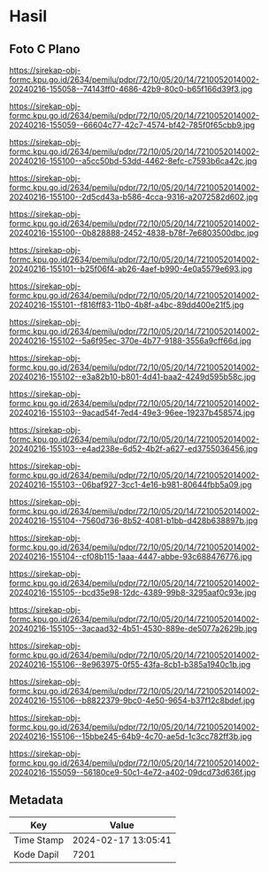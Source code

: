 # Hasil

## Foto C Plano

https://sirekap-obj-formc.kpu.go.id/2634/pemilu/pdpr/72/10/05/20/14/7210052014002-20240216-155058--74143ff0-4686-42b9-80c0-b65f166d39f3.jpg

https://sirekap-obj-formc.kpu.go.id/2634/pemilu/pdpr/72/10/05/20/14/7210052014002-20240216-155059--66604c77-42c7-4574-bf42-785f0f65cbb9.jpg

https://sirekap-obj-formc.kpu.go.id/2634/pemilu/pdpr/72/10/05/20/14/7210052014002-20240216-155100--a5cc50bd-53dd-4462-8efc-c7593b6ca42c.jpg

https://sirekap-obj-formc.kpu.go.id/2634/pemilu/pdpr/72/10/05/20/14/7210052014002-20240216-155100--2d5cd43a-b586-4cca-9316-a2072582d602.jpg

https://sirekap-obj-formc.kpu.go.id/2634/pemilu/pdpr/72/10/05/20/14/7210052014002-20240216-155100--0b828888-2452-4838-b78f-7e6803500dbc.jpg

https://sirekap-obj-formc.kpu.go.id/2634/pemilu/pdpr/72/10/05/20/14/7210052014002-20240216-155101--b25f06f4-ab26-4aef-b990-4e0a5579e693.jpg

https://sirekap-obj-formc.kpu.go.id/2634/pemilu/pdpr/72/10/05/20/14/7210052014002-20240216-155101--f816ff83-11b0-4b8f-a4bc-89dd400e21f5.jpg

https://sirekap-obj-formc.kpu.go.id/2634/pemilu/pdpr/72/10/05/20/14/7210052014002-20240216-155102--5a6f95ec-370e-4b77-9188-3556a9cff66d.jpg

https://sirekap-obj-formc.kpu.go.id/2634/pemilu/pdpr/72/10/05/20/14/7210052014002-20240216-155102--e3a82b10-b801-4d41-baa2-4249d595b58c.jpg

https://sirekap-obj-formc.kpu.go.id/2634/pemilu/pdpr/72/10/05/20/14/7210052014002-20240216-155103--9acad54f-7ed4-49e3-96ee-19237b458574.jpg

https://sirekap-obj-formc.kpu.go.id/2634/pemilu/pdpr/72/10/05/20/14/7210052014002-20240216-155103--e4ad238e-6d52-4b2f-a627-ed3755036456.jpg

https://sirekap-obj-formc.kpu.go.id/2634/pemilu/pdpr/72/10/05/20/14/7210052014002-20240216-155103--06baf927-3cc1-4e16-b981-80644fbb5a09.jpg

https://sirekap-obj-formc.kpu.go.id/2634/pemilu/pdpr/72/10/05/20/14/7210052014002-20240216-155104--7560d736-8b52-4081-b1bb-d428b638897b.jpg

https://sirekap-obj-formc.kpu.go.id/2634/pemilu/pdpr/72/10/05/20/14/7210052014002-20240216-155104--cf08b115-1aaa-4447-abbe-93c688476776.jpg

https://sirekap-obj-formc.kpu.go.id/2634/pemilu/pdpr/72/10/05/20/14/7210052014002-20240216-155105--bcd35e98-12dc-4389-99b8-3295aaf0c93e.jpg

https://sirekap-obj-formc.kpu.go.id/2634/pemilu/pdpr/72/10/05/20/14/7210052014002-20240216-155105--3acaad32-4b51-4530-889e-de5077a2629b.jpg

https://sirekap-obj-formc.kpu.go.id/2634/pemilu/pdpr/72/10/05/20/14/7210052014002-20240216-155106--8e963975-0f55-43fa-8cb1-b385a1940c1b.jpg

https://sirekap-obj-formc.kpu.go.id/2634/pemilu/pdpr/72/10/05/20/14/7210052014002-20240216-155106--b8822379-9bc0-4e50-9654-b37f12c8bdef.jpg

https://sirekap-obj-formc.kpu.go.id/2634/pemilu/pdpr/72/10/05/20/14/7210052014002-20240216-155106--15bbe245-64b9-4c70-ae5d-1c3cc782ff3b.jpg

https://sirekap-obj-formc.kpu.go.id/2634/pemilu/pdpr/72/10/05/20/14/7210052014002-20240216-155059--56180ce9-50c1-4e72-a402-09dcd73d636f.jpg


## Metadata

| Key        | Value               |
| ---------- | ------------------- |
| Time Stamp | 2024-02-17 13:05:41 |
| Kode Dapil | 7201                |




